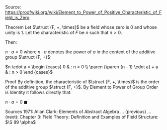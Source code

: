 # 

Source: https://proofwiki.org/wiki/Element_to_Power_of_Positive_Characteristic_of_Field_is_Zero

Theorem
Let $\struct {F, +, \times}$ be a field whose zero is $0$ and whose unity is $1$.
Let the characteristic of $F$ be $n$ such that $n > 0$.

Then:

$n \cdot a = 0$
where $n \cdot a$ denotes the power of $a$ in the context of the additive group $\struct {F, +}$:

$n \cdot a = \begin {cases}
0 & : n = 0 \\
\paren {\paren {n - 1} \cdot a} + a & : n > 0
\end {cases}$


Proof
By definition, the characteristic of $\struct {F, +, \times}$ is the order of the additive group $\struct {F, +}$.
By Element to Power of Group Order is Identity it follows directly that:

$n \cdot a = 0$
$\blacksquare$


Sources
1971: Allan Clark: Elements of Abstract Algebra ... (previous) ... (next): Chapter $3$: Field Theory: Definition and Examples of Field Structure: $\S 89 \alpha$




